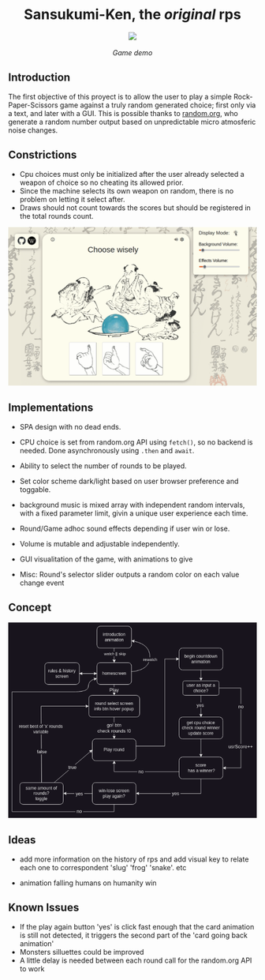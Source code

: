 
<div align="center"> 
<h1>Sansukumi-Ken, the <em>original</em> rps</h1>
<img src="./assets/game.gif" width="750">
<p><em>Game demo</em></p>
</div>

## Introduction

The first objective of this proyect is to allow the user to play a simple
Rock-Paper-Scissors game against a truly random generated choice; first only via a text, and later with a GUI.
This is possible thanks to [random.org](https://www.random.org/), who generate a random number output based on unpredictable micro atmosferic noise changes.

## Constrictions
- Cpu choices must only be initialized after the user already selected a weapon of choice
so no cheating its allowed prior. 
- Since the machine selects its own weapon on random, there is no problem on letting it select after.
- Draws should not count towards the scores but should be registered in the total rounds count.

<div align="center">
<img src="./assets/darklight.gif" width="750">
</div>


## Implementations

- SPA design with no dead ends.

- CPU choice is set from random.org API using ```fetch()```, so no backend is needed. Done asynchronously using ```.then``` and ```await```.

- Ability to select the number of rounds to be played.

- Set color scheme dark/light based on user browser preference and toggable.

- background music is mixed array with independent random intervals, with a fixed parameter limit, givin a unique user experience each time.

- Round/Game adhoc sound effects depending if user win or lose.

- Volume is mutable and adjustable independently.

- GUI visualitation of the game, with animations to give 

- Misc: Round's selector slider outputs a random color on each value change event



## Concept

![](./concept/diagram/rps.drawio.png)

## Ideas

- add more information on the history of rps and add visual key to relate each one to correspondent 'slug' 'frog' 'snake'. etc

- animation falling humans on humanity win


## Known Issues 

- If the play again button 'yes' is click fast enough that the card animation is still not detected, it triggers the second part of the 'card going back animation'
- Monsters silluettes could be improved
- A little delay is needed between each round call for the random.org API to work

